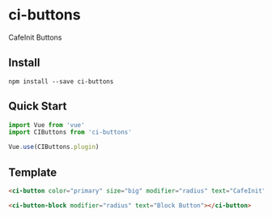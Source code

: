 # ci-buttons
CafeInit Buttons


## Install
```shell
npm install --save ci-buttons
```

## Quick Start
``` javascript
import Vue from 'vue'
import CIButtons from 'ci-buttons'

Vue.use(CIButtons.plugin)
```

## Template

```html
<ci-button color="primary" size="big" modifier="radius" text="CafeInit"></ci-button>

<ci-button-block modifier="radius" text="Block Button"></ci-button>
```

